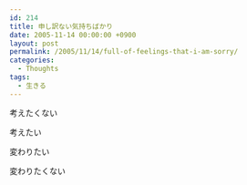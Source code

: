 ```yaml
---
id: 214
title: 申し訳ない気持ちばかり
date: 2005-11-14 00:00:00 +0900
layout: post
permalink: /2005/11/14/full-of-feelings-that-i-am-sorry/
categories:
  - Thoughts
tags:
  - 生きる
---
```

考えたくない
  
考えたい

変わりたい
  
変わりたくない
